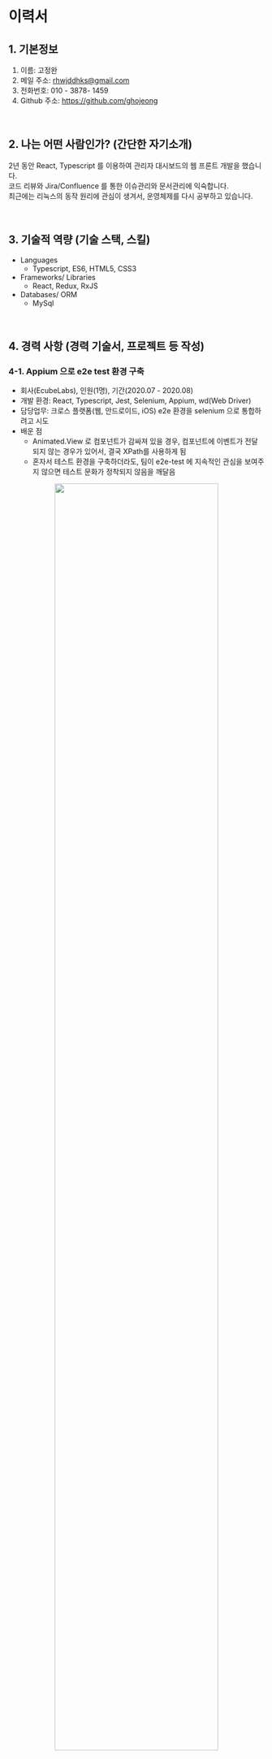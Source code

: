 # 이력서

## 1. 기본정보

1. 이름: 고정완
2. 메일 주소: rhwjddhks@gmail.com
3. 전화번호: 010 - 3878- 1459
4. Github 주소: https://github.com/ghojeong
<!-- 5. 블로그 주소: (TODO:) -->

<br>

## 2. 나는 어떤 사람인가? (간단한 자기소개)

2년 동안 React, Typescript 를 이용하여 관리자 대시보드의 웹 프론트 개발을 했습니다.<br>
코드 리뷰와 Jira/Confluence 를 통한 이슈관리와 문서관리에 익숙합니다.<br>
최근에는 리눅스의 동작 원리에 관심이 생겨서, 운영체제를 다시 공부하고 있습니다.

<br>

## 3. 기술적 역량 (기술 스택, 스킬)

- Languages
  - Typescript, ES6, HTML5, CSS3
- Frameworks/ Libraries
  - React, Redux, RxJS
- Databases/ ORM
  - MySql

<br>

## 4. 경력 사항 (경력 기술서, 프로젝트 등 작성)

### 4-1. Appium 으로 e2e test 환경 구축

- 회사(EcubeLabs), 인원(1명), 기간(2020.07 - 2020.08)
- 개발 환경: React, Typescript, Jest, Selenium, Appium, wd(Web Driver)
- 담당업무: 크로스 플랫폼(웹, 안드로이드, iOS) e2e 환경을 selenium 으로 통합하려고 시도
- 배운 점
  - Animated.View 로 컴포넌트가 감싸져 있을 경우, 컴포넌트에 이벤트가 전달되지 않는 경우가 있어서, 결국 XPath를 사용하게 됨
  - 혼자서 테스트 환경을 구축하더라도, 팀이 e2e-test 에 지속적인 관심을 보여주지 않으면 테스트 문화가 정착되지 않음을 깨달음

<p align="center"><img src="../ecubelabs/img/appium-login.gif" width="80%" /></p>

<br>

### 4-2. 스마트 쓰레기통 관리자 대시보드 개발

- 회사(EcubeLabs), 인원(2명), 기간(2020.01 - 2020.06)
- 개발 환경: React, Typescript, react-intl
- 담당업무: React 로 모니터링용 관리자 대시보드 개발
- 설명
  - 이치카와시에 설치된 스마트 공공 쓰레기통
  - 누가, 언제, 어디서, 얼마나 버렸는지 기록 후 배출자에게 비용 청구
- 배운 점
  - 비동기를 커스텀 훅을 사용해 처리해서, 리액트 훅에 대한 이해도가 많이 올라감
  - QR 이미지를 업로드하거나 다운받기 위해, 바이너리 소켓통신에 대한 경험을 하게 됨

<p align="center"><img src="../ecubelabs/img/i-Box.png" width="50%" /><img src="../ecubelabs/img/i-Box.gif" width="40%" /></p>

<br>

### 4-3. 쓰레기 수거자와 배출자를 연결하는 매칭 플랫폼 개발

- 회사(EcubeLabs), 인원(7명), 기간(2019.07 - 2019.11)
- 개발 환경: React, Typescript, Rxjs, redux-observable
- 담당업무: React 로 관리자 대시보드 개발
- 제품 소개: <https://www.haulla.com/>
- 설명
  - 쓰레기 수거자(Hauler)와 배출자(Generator)를 연결해주는 매칭 플랫폼
  - 일반 사용자(Hauler와 Generator)는 모바일 앱을 통해 매칭 서비스를 이용
  - 관리자(쓰레기 수거 회사)는 Back Office 웹을 통해 쓰레기 수거 서비스를 모니터링 및 관리
- 배운 점
  - 충분한 협의와 설계 없이 프로젝트가 진행되어 나중에 전부 갈아엎는 경험을 함
  - 시작할 때는 Next.js로 만들다가, 나중에 바벨과 웹펙 만을 이용한 리액트 프로젝트로 다시 만들게 됨
  - 신중하고 단단한 협의와 설계가 얼마나 중요한지 몸소 느낌

<p align="center"><img src="../ecubelabs/img/haulla.png" width="90%" /></p>

<br>

### 4-4. 쓰레기 매립지에서 무게를 측정하는 작업을 자동화, 온라인화

- 회사(EcubeLabs), 인원(2명), 기간(2018.10 - 2019.04)
- 개발 환경: Express, Angular JS
- 담당업무
  - 파트너 사에게 제공할 REST API 개발 및 교육
  - API 를 통해 전송된 무게 통계를 웹으로 시각화
- 배운 점
  - JWT를 이용한 외부 인증 방식을 제공했는데, 토큰의 권한을 파싱할 때 비트 단위 연산이 사용되어 적응하는데 어려움을 겪음
  - 하드웨어를 제조하는 파트너사가 퍼센트 인코딩을 지원해 달라고 요청해서, 해당 미들웨어를 추가로 개발하기 위해 야근을 해야했음

<p align="center"><img src="../ecubelabs/img/csn.png" width="90%" /></p>

## 5. 개인 프로젝트

### 5-1. 실내 위치 추적 안드로이드 앱

<p align="center"><img src="../unist/img/indoor_tracker_1.png" width="90%" /></p>

<br>

### 5-2. 발음 교정 안드로이드 앱

<p align="center"><img src="../unist/img/pronunciation_app.png" width="90%" /></p>

<br>

## 6. 기타 활동 (교육, 세미나, 스터디, 출판, 오픈소스...)

<br>

<p align="center"><img src="../community/img/softwarecampus.png" width="60%" /></p>

<br>

### 6-1. 교육

- [리얼리눅스](https://reallinux.co.kr/) 리눅스 SW 기본기 수료, 기간(2020.9.7 - 2020.11.30)
- [NextStep](https://edu.nextstep.camp/) TDD, Clean Code with Java 10기 수료, 기간(2020.10.26 - 2020.12.23)

### 6-2. 한빛미디어 후원의 유료 세미나에서 발표

- 기간: 2019.03 - 2019.06
- 링크: <http://www.hanbit.co.kr/store/education/edu_view.html?p_code=S3414110334>
- 설명
  - 본인이 직접 기획하고, 준비하고, 발표자로 참가
  - 본인이 2개의 세션을 발표
  - 1만 1천원을 지불한 사람들이 80명 넘게 강의장을 꽉 채움

<p align="center"><img src="../community/img/gonggam.jpeg" width="60%" /></p>

<br>
<br>

## 7. 학력&자격증

- [2020 오픈소스 컨트리뷰톤](https://github.com/ghojeong/competition/blob/master/oss/README.md) 특별상 수상
- [구글 Hash Code 2020](https://github.com/ghojeong/competition/blob/master/hashcodejudge/README.md) 3232/10724 월드 랭킹
- UNIST: 2013.03 - 2018.08
